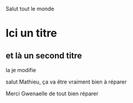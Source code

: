 Salut tout le monde

# Ici un titre

## et là un second titre

la je modifie

salut Mathieu, ça va être vraiment bien à réparer

Merci Gwenaelle de tout bien réparer